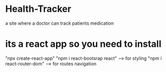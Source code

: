 # Health-Tracker

a site where a doctor can track patients medication

# its a react app so you need to install 
  "npx create-react-app"
  "npm i react-bootsrap react" --> for styling 
  "npm i react-router-dom" --> for routes navigation